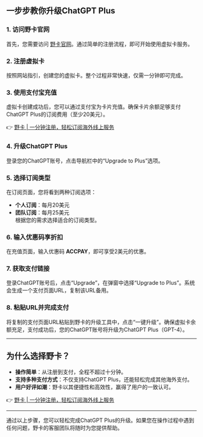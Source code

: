 ## 一步步教你升级ChatGPT Plus

### 1. 访问野卡官网
首先，您需要访问 [野卡官网](https://bit.ly/bewildcard)。通过简单的注册流程，即可开始使用虚拟卡服务。

### 2. 注册虚拟卡
按照网站指引，创建您的虚拟卡。整个过程非常快速，仅需一分钟即可完成。

### 3. 使用支付宝充值
虚拟卡创建成功后，您可以通过支付宝为卡片充值。确保卡片余额足够支付ChatGPT Plus的订阅费用（至少20美元）。

👉 [野卡 | 一分钟注册，轻松订阅海外线上服务](https://bit.ly/bewildcard)

### 4. 升级ChatGPT Plus
登录您的ChatGPT账号，点击导航栏中的“Upgrade to Plus”选项。

### 5. 选择订阅类型
在订阅页面，您将看到两种订阅选项：
- **个人订阅**：每月20美元
- **团队订阅**：每月25美元  
根据您的需求选择适合的订阅类型。

### 6. 输入优惠码享折扣
在充值页面，输入优惠码 **ACCPAY**，即可享受2美元的优惠。

### 7. 获取支付链接
登录ChatGPT账号后，点击“Upgrade”，在弹窗中选择“Upgrade to Plus”。系统会生成一个支付页面URL，复制该URL备用。

### 8. 粘贴URL并完成支付
将复制的支付页面URL粘贴到野卡的升级工具中，点击“一键升级”。确保虚拟卡余额充足，支付成功后，您的ChatGPT账号将升级为ChatGPT Plus（GPT-4）。

---

## 为什么选择野卡？

- **操作简单**：从注册到支付，全程不超过十分钟。
- **支持多种支付方式**：不仅支持ChatGPT Plus，还能轻松完成其他海外支付。
- **用户好评如潮**：野卡以其便捷性和高效性，赢得了用户的一致认可。

👉 [野卡 | 一分钟注册，轻松订阅海外线上服务](https://bit.ly/bewildcard)

---

通过以上步骤，您可以轻松完成ChatGPT Plus的升级。如果您在操作过程中遇到任何问题，野卡的客服团队将随时为您提供帮助。